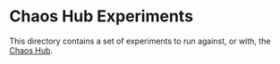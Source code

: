 # Chaos Hub Experiments

This directory contains a set of experiments to run against, or with, the [Chaos Hub][chaoshub].

[chaoshub]: https://github.com/chaostoolkit/chaoshub